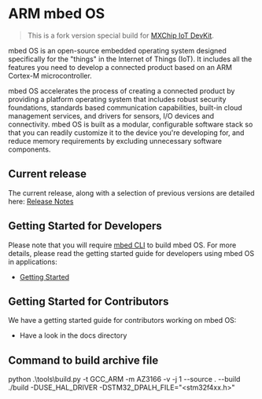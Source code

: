 # ARM mbed OS

> This is a fork version special build for [MXChip IoT DevKit](aka.ms/iot-devkit).

mbed OS is an open-source embedded operating system designed specifically for the "things" in the Internet of Things (IoT). It includes all the features you need to develop a connected product based on an ARM Cortex-M microcontroller.
 
mbed OS accelerates the process of creating a connected product by providing a platform operating system that includes robust security foundations, standards based communication capabilities, built-in cloud management services, and drivers for sensors, I/O devices and connectivity. mbed OS is built as a modular, configurable software stack so that you can readily customize it to the device you're developing for, and reduce memory requirements by excluding unnecessary software components.
 
## Current release

The current release, along with a selection of previous versions are detailed here:
[Release Notes](https://docs.mbed.com/docs/mbed-os-release-notes/en/latest/)

## Getting Started for Developers
 
Please note that you will require [mbed CLI](https://github.com/ARMmbed/mbed-cli) to build mbed OS. For more details, please read the getting started guide for developers using mbed OS in applications:
 
- [Getting Started](https://docs.mbed.com/docs/mbed-os-handbook/en/latest/)

## Getting Started for Contributors
 
We have a getting started guide for contributors working on mbed OS:
 
- Have a look in the docs directory

## Command to build archive file

python .\tools\build.py -t GCC_ARM -m AZ3166 -v -j 1 --source . --build ./build -DUSE_HAL_DRIVER -DSTM32_DPALH_FILE="<stm32f4xx.h>"
